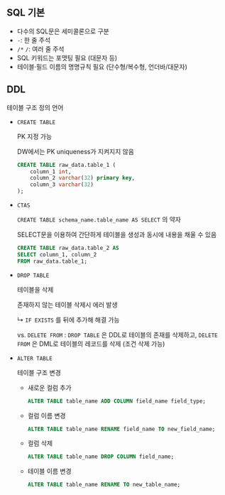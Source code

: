 ## SQL 기본

- 다수의 SQL문은 세미콜론으로 구분
- `-`: 한 줄 주석
- `/*` `/`: 여러 줄 주석
- SQL 키워드는 포맷팅 필요 (대문자 등)
- 테이블·필드 이름의 명명규칙 필요 (단수형/복수형, 언더바/대문자)

## DDL

테이블 구조 정의 언어

- `CREATE TABLE`
    
    PK 지정 가능
    
    DW에서는 PK uniqueness가 지켜지지 않음
    
    ```sql
    CREATE TABLE raw_data.table_1 (
    	column_1 int,
    	column_2 varchar(32) primary key,
    	column_3 varchar(32)
    );
    ```
    
- `CTAS`
    
    `CREATE TABLE schema_name.table_name AS SELECT` 의 약자
    
    SELECT문을 이용하여 간단하게 테이블을 생성과 동시에 내용을 채울 수 있음
    
    ```sql
    CREATE TABLE raw_data.table_2 AS
    SELECT column_1, column_2
    FROM raw_data.table_1;
    ```
    
- `DROP TABLE`
    
    테이블을 삭제
    
    존재하지 않는 테이블 삭제시 에러 발생
    
    ↳ `IF EXISTS` 를 뒤에 추가해 해결 가능
    
    vs. `DELETE FROM` :
    `DROP TABLE` 은 DDL로 테이블의 존재를 삭제하고, `DELETE FROM` 은 DML로 테이블의 레코드를 삭제 (조건 삭제 가능)
    
- `ALTER TABLE`
    
    테이블 구조 변경
    
    - 새로운 컬럼 추가
        
        ```sql
        ALTER TABLE table_name ADD COLUMN field_name field_type; 
        ```
        
    - 컬럼 이름 변경
        
        ```sql
        ALTER TABLE table_name RENAME field_name TO new_field_name; 
        ```
        
    - 컬럼 삭제
        
        ```sql
        ALTER TABLE table_name DROP COLUMN field_name; 
        ```
        
    - 테이블 이름 변경
        
        ```sql
        ALTER TABLE table_name RENAME TO new_table_name;
        ```